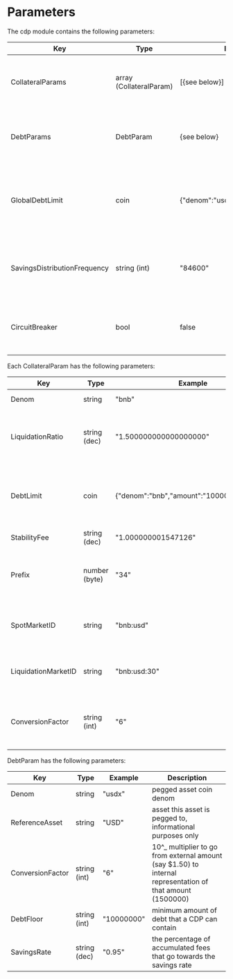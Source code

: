 # Parameters

The cdp module contains the following parameters:

| Key                          | Type                    | Example                            | Description                                                      |
|------------------------------|-------------------------|------------------------------------|------------------------------------------------------------------|
| CollateralParams             | array (CollateralParam) | [{see below}]                      | array of params for each enabled collateral type                 |
| DebtParams                   | DebtParam               | {see below}                        | array of params for each enabled pegged asset                    |
| GlobalDebtLimit              | coin                    | {"denom":"usdx","amount":"1000"}   | maximum pegged assets that can be minted across the whole system |
| SavingsDistributionFrequency | string (int)            | "84600"                            | number of seconds between distribution of the savings rate       |
| CircuitBreaker               | bool                    | false                              | flag to disable user interactions with the system                |

Each CollateralParam has the following parameters:

| Key                 | Type          | Example                                  | Description                                                                   |
|---------------------|---------------|------------------------------------------|-------------------------------------------------------------------------------|
| Denom               | string        | "bnb"                                    | collateral coin denom                                                         |
| LiquidationRatio    | string (dec)  | "1.500000000000000000"                   | the ratio under which a cdp with this collateral type will be liquidated      |
| DebtLimit           | coin          | {"denom":"bnb","amount":"1000000000000"} | maximum pegged asset that can be minted backed by this collateral type        |
| StabilityFee        | string (dec)  | "1.000000001547126"                      | per second fee                                                                |
| Prefix              | number (byte) | "34"                                     | identifier used in store keys - **must** be unique across collateral types    |
| SpotMarketID        | string        | "bnb:usd"                                | price feed identifier for the spot price of this collateral type              |
| LiquidationMarketID | string        | "bnb:usd:30"                             | price feed identifier for the liquidation price of this collateral type       |
| ConversionFactor    | string (int)  | "6"                                      | 10^_ multiplier for external (BTC1.50) to internal (150000000) representation |

DebtParam has the following parameters:

| Key              | Type         | Example    | Description                                                                                                |
|------------------|--------------|------------|------------------------------------------------------------------------------------------------------------|
| Denom            | string       | "usdx"     | pegged asset coin denom                                                                                    |
| ReferenceAsset   | string       | "USD"      | asset this asset is pegged to, informational purposes only                                                 |
| ConversionFactor | string (int) | "6"        | 10^_ multiplier to go from external amount (say $1.50) to internal representation of that amount (1500000) |
| DebtFloor        | string (int) | "10000000" | minimum amount of debt that a CDP can contain                                                              |
| SavingsRate      | string (dec) | "0.95"     | the percentage of accumulated fees that go towards the savings rate                                        |
